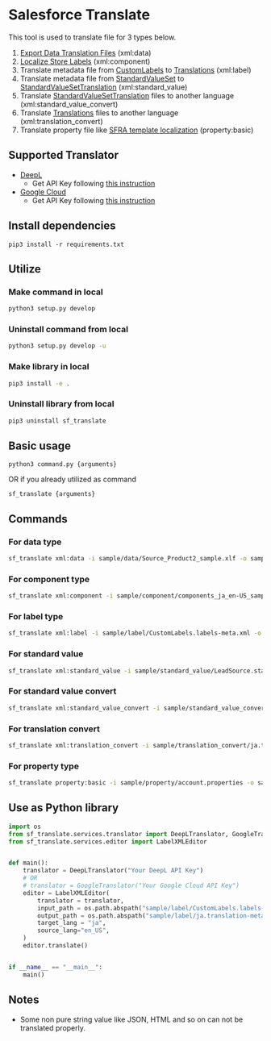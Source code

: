 # Salesforce Translate

This tool is used to translate file for 3 types below.
1. [Export Data Translation Files](https://help.salesforce.com/s/articleView?id=sf.workbench_export_data.htm&type=5) (xml:data)
1. [Localize Store Labels](https://help.salesforce.com/s/articleView?id=sf.comm_translate_store_labels_manually.htm&type=5) (xml:component) 
1. Translate metadata file from [CustomLabels](https://developer.salesforce.com/docs/atlas.en-us.244.0.api_meta.meta/api_meta/meta_customlabels.htm) to [Translations](https://developer.salesforce.com/docs/atlas.en-us.244.0.api_meta.meta/api_meta/meta_translations.htm) (xml:label)
1. Translate metadata file from [StandardValueSet](https://developer.salesforce.com/docs/atlas.en-us.244.0.api_meta.meta/api_meta/meta_standardvalueset.htm) to [StandardValueSetTranslation](https://developer.salesforce.com/docs/atlas.en-us.api_meta.meta/api_meta/meta_standardvaluesettranslation.htm) (xml:standard_value)
1. Translate [StandardValueSetTranslation](https://developer.salesforce.com/docs/atlas.en-us.api_meta.meta/api_meta/meta_standardvaluesettranslation.htm) files to another language (xml:standard_value_convert)
1. Translate [Translations](https://developer.salesforce.com/docs/atlas.en-us.244.0.api_meta.meta/api_meta/meta_translations.htm) files to another language (xml:translation_convert)
1. Translate property file like [SFRA template localization](https://developer.salesforce.com/docs/commerce/b2c-commerce/guide/b2c-localization.html'#using-one-template-set-to-localize) (property:basic)

## Supported Translator
- [DeepL](https://www.deepl.com/translator)
    - Get API Key following [this instruction](https://support.deepl.com/hc/en-us/articles/360020695820-Authentication-Key)
- [Google Cloud](https://cloud.google.com/translate/docs/reference/rest/v2/translate)
    -  Get API Key following [this instruction](https://cloud.google.com/docs/authentication/api-keys?hl=ja#create)

## Install dependencies
```
pip3 install -r requirements.txt
```

## Utilize
### Make command in local
```sh
python3 setup.py develop
```

### Uninstall command from local
```sh
python3 setup.py develop -u
```

### Make library in local
```sh
pip3 install -e .
```

### Uninstall library from local
```sh
pip3 uninstall sf_translate
```

## Basic usage
```
python3 command.py {arguments}
```
OR if you already utilized as command
```
sf_translate {arguments}
```

## Commands
### For data type
```sh
sf_translate xml:data -i sample/data/Source_Product2_sample.xlf -o sample/result/RESULT_Source_Product2_sample.xlf -tl en_US -sl ja -k {api key}
```

### For component type
```sh
sf_translate xml:component -i sample/component/components_ja_en-US_sample.xlf -o sample/result/RESULT_components_ja_en-US_sample.xlf -k {api key}
```

### For label type
```sh
sf_translate xml:label -i sample/label/CustomLabels.labels-meta.xml -o sample/result/ja.translation-meta.xml -tl ja -k {api key}
```

### For standard value
```sh
sf_translate xml:standard_value -i sample/standard_value/LeadSource.standardValueSet-meta.xml -o sample/result/LeadSource-ko.standardValueSetTranslation-meta.xml -tl ko -k {api key}
```

### For standard value convert
```sh
sf_translate xml:standard_value_convert -i sample/standard_value_convert/LeadSource-ja.standardValueSetTranslation-meta.xml -o sample/result/LeadSource-ko.standardValueSetTranslation-meta.xml -tl ko -k {api key}
```

### For translation convert
```sh
sf_translate xml:translation_convert -i sample/translation_convert/ja.translation-meta.xml -o sample/result/ko.translation-meta.xml -tl ko -k {api key}
```

### For property type
```sh
sf_translate property:basic -i sample/property/account.properties -o sample/result/address_ja_JP.properties -tl ja -k {api key}
```

## Use as Python library
```python
import os
from sf_translate.services.translator import DeepLTranslator, GoogleTranslator
from sf_translate.services.editor import LabelXMLEditor


def main():
    translator = DeepLTranslator("Your DeepL API Key")
    # OR
    # translator = GoogleTranslator("Your Google Cloud API Key")
    editor = LabelXMLEditor(
        translator = translator,
        input_path = os.path.abspath("sample/label/CustomLabels.labels-meta.xml"),
        output_path = os.path.abspath("sample/label/ja.translation-meta.xml"),
        target_lang = "ja",
        source_lang="en_US",
    )
    editor.translate()


if __name__ == "__main__":
    main()

```

## Notes
- Some non pure string value like JSON, HTML and so on can not be translated properly.




